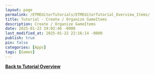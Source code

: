 ```yaml
---
layout: page
permalink: /ETMEditorTutorials/ETMEditorTutorial_Overview_Items/
title: Tutorial - Create / Organize GameItems
description: Create / Organize GameItems
date: 2025-01-22 19:02:46 -0000
last_modified_at: 2025-01-22 22:16:14 -0000
publish: true
pin: false
categories: [Apps]
tags: [Games]
---
```


**[Back to Tutorial Overview](/ETMEditorTutorials/ETMEditorTutorials)**

